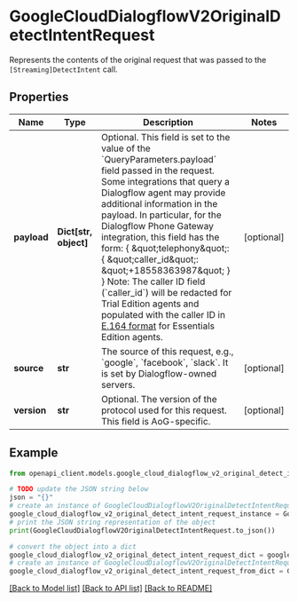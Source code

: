 # GoogleCloudDialogflowV2OriginalDetectIntentRequest

Represents the contents of the original request that was passed to the `[Streaming]DetectIntent` call.

## Properties

Name | Type | Description | Notes
------------ | ------------- | ------------- | -------------
**payload** | **Dict[str, object]** | Optional. This field is set to the value of the &#x60;QueryParameters.payload&#x60; field passed in the request. Some integrations that query a Dialogflow agent may provide additional information in the payload. In particular, for the Dialogflow Phone Gateway integration, this field has the form: { \&quot;telephony\&quot;: { \&quot;caller_id\&quot;: \&quot;+18558363987\&quot; } } Note: The caller ID field (&#x60;caller_id&#x60;) will be redacted for Trial Edition agents and populated with the caller ID in [E.164 format](https://en.wikipedia.org/wiki/E.164) for Essentials Edition agents. | [optional] 
**source** | **str** | The source of this request, e.g., &#x60;google&#x60;, &#x60;facebook&#x60;, &#x60;slack&#x60;. It is set by Dialogflow-owned servers. | [optional] 
**version** | **str** | Optional. The version of the protocol used for this request. This field is AoG-specific. | [optional] 

## Example

```python
from openapi_client.models.google_cloud_dialogflow_v2_original_detect_intent_request import GoogleCloudDialogflowV2OriginalDetectIntentRequest

# TODO update the JSON string below
json = "{}"
# create an instance of GoogleCloudDialogflowV2OriginalDetectIntentRequest from a JSON string
google_cloud_dialogflow_v2_original_detect_intent_request_instance = GoogleCloudDialogflowV2OriginalDetectIntentRequest.from_json(json)
# print the JSON string representation of the object
print(GoogleCloudDialogflowV2OriginalDetectIntentRequest.to_json())

# convert the object into a dict
google_cloud_dialogflow_v2_original_detect_intent_request_dict = google_cloud_dialogflow_v2_original_detect_intent_request_instance.to_dict()
# create an instance of GoogleCloudDialogflowV2OriginalDetectIntentRequest from a dict
google_cloud_dialogflow_v2_original_detect_intent_request_from_dict = GoogleCloudDialogflowV2OriginalDetectIntentRequest.from_dict(google_cloud_dialogflow_v2_original_detect_intent_request_dict)
```
[[Back to Model list]](../README.md#documentation-for-models) [[Back to API list]](../README.md#documentation-for-api-endpoints) [[Back to README]](../README.md)


